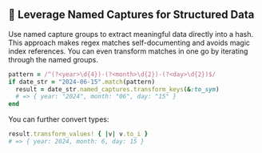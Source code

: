 ## 🚀 Leverage Named Captures for Structured Data

Use named capture groups to extract meaningful data directly into a hash. This approach makes regex matches self-documenting and avoids magic index references. You can even transform matches in one go by iterating through the named groups.

```ruby
pattern = /^(?<year>\d{4})-(?<month>\d{2})-(?<day>\d{2})$/
if date_str = "2024-06-15".match(pattern)
  result = date_str.named_captures.transform_keys(&:to_sym)
  # => { year: "2024", month: "06", day: "15" }
end
```

You can further convert types:

```ruby
result.transform_values! { |v| v.to_i }
# => { year: 2024, month: 6, day: 15 }
```